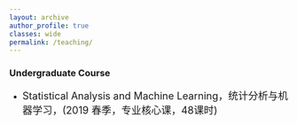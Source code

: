 ```yaml
---
layout: archive
author_profile: true
classes: wide
permalink: /teaching/
---
```

<h3>Undergraduate Course</h3>
  <ul>
<li><p><font size="4">Statistical Analysis and Machine Learning，统计分析与机器学习，(2019 春季，专业核心课，48课时)</font></p>
 </li>
</ul>

